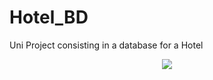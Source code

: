 # Hotel_BD
Uni Project consisting in a database for a Hotel


<p align="center" justify="center">
<img src="https://assets.wprock.fr/emoji/joypixels/512/1f3e8.png"/>

